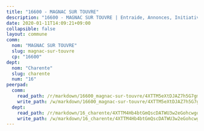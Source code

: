 ```yaml
---
title: "16600 - MAGNAC SUR TOUVRE"
description: "16600 - MAGNAC SUR TOUVRE | Entraide, Annonces, Initiatives"
date: 2020-01-11T14:09:21+09:00
collapsible: false
layout: commune
comm:
  nom: "MAGNAC SUR TOUVRE"
  slug: magnac-sur-touvre
  cp: "16600"
dept:
  nom: "Charente"
  slug: charente
  num: "16"
peerpad:
  comm:
    read_path: /r/markdown/16600_magnac-sur-touvre/4XTTM5eXtDJAZ7h5G7gmXpawrEWaFiccPxAwmtrMSdmWzg8bQ
    write_path: /w/markdown/16600_magnac-sur-touvre/4XTTM5eXtDJAZ7h5G7gmXpawrEWaFiccPxAwmtrMSdmWzg8bQ-K3TgUxvSVAsZ5Jpr8jX36KkxLAebq8ipQp6sg5io3nWmQnacsdcjPG6abjEXsGG9Mt4644fxsr76YwmABvnUt6RZ6sCsvuwYFePdnzPchsqiUty1mQWRTrmTHCb17VhZU5tNTY2z
  dept:
    read_path: /r/markdown/16_charente/4XTTM4Hb4btGmQscDATWU3w2eGohcwgqasCDtGWVahJnAEsq8
    write_path: /w/markdown/16_charente/4XTTM4Hb4btGmQscDATWU3w2eGohcwgqasCDtGWVahJnAEsq8-K3TgU9zhAjxEMbYrSr9VB24idAgS7xBryN3TjEsJmsrToRfRc8PWUu9zDXmtMXWLR7TNqZhAPJFsnJ4QbuWpLJvHpyW2q8LZxtsaakTfiMdj4HFsc11ZXzpn4aT8zYKZzSLwV1CA
---
```


